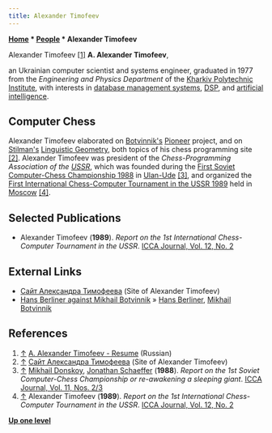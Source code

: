 ```yaml
---
title: Alexander Timofeev
---
```

**[Home](Home "Home") * [People](People "People") * Alexander Timofeev**

[](http://atimopheyev.narod.ru/RESUME/Resume.HTM) Alexander Timofeev <a id="cite-note-1" href="#cite-ref-1">[1]</a>
**A. Alexander Timofeev**,

an Ukrainian computer scientist and systems engineer, graduated in 1977 from the *Engineering and Physics Department* of the [Kharkiv Polytechnic Institute](https://en.wikipedia.org/wiki/Kharkiv_Polytechnic_Institute), with interests in [database management systems](https://en.wikipedia.org/wiki/Database_management_systems), [DSP](https://en.wikipedia.org/wiki/Digital_signal_processing), and [artificial intelligence](Artificial_Intelligence "Artificial Intelligence").

## Computer Chess

Alexander Timofeev elaborated on [Botvinnik's](Mikhail_Botvinnik "Mikhail Botvinnik") [Pioneer](Pioneer "Pioneer") project, and on [Stilman's](Boris_Stilman "Boris Stilman") [Linguistic Geometry](index.php?title=Linguistic_Geometry&action=edit&redlink=1 "Linguistic Geometry (page does not exist)"), both topics of his chess programming site <a id="cite-note-2" href="#cite-ref-2">[2]</a>.
Alexander Timofeev was president of the *Chess-Programming Association of the [USSR](https://en.wikipedia.org/wiki/Soviet_Union)*, which was founded during the [First Soviet Computer-Chess Championship 1988](First_Soviet_Computer-Chess_Championship_1988 "First Soviet Computer-Chess Championship 1988") in [Ulan-Ude](https://en.wikipedia.org/wiki/Ulan-Ude) <a id="cite-note-3" href="#cite-ref-3">[3]</a>, and organized the [First International Chess-Computer Tournament in the USSR 1989](First_International_Chess-Computer_Tournament_in_the_USSR_1989 "First International Chess-Computer Tournament in the USSR 1989") held in [Moscow](https://en.wikipedia.org/wiki/Moscow) <a id="cite-note-4" href="#cite-ref-4">[4]</a>.

## Selected Publications

- Alexander Timofeev (**1989**). *Report on the 1st International Chess-Computer Tournament in the USSR*. [ICCA Journal, Vol. 12, No. 2](ICGA_Journal#12_2 "ICGA Journal")

## External Links

- [Сайт Александра Тимофеева](http://atimopheyev.narod.ru/Frame/index.html)  (Site of Alexander Timofeev)
- [Hans Berliner against Mikhail Botvinnik](http://atimopheyev.narod.ru/AfterPIONEER/info/PIONEER/2-Berliner.htm) » [Hans Berliner](Hans_Berliner "Hans Berliner"), [Mikhail Botvinnik](Mikhail_Botvinnik "Mikhail Botvinnik")

## References

1. <a id="cite-ref-1" href="#cite-note-1">↑</a> [A. Alexander Timofeev - Resume](http://atimopheyev.narod.ru/RESUME/Resume.HTM) (Russian)
1. <a id="cite-ref-2" href="#cite-note-2">↑</a> [Сайт Александра Тимофеева](http://atimopheyev.narod.ru/Frame/index.html)  (Site of Alexander Timofeev)
1. <a id="cite-ref-3" href="#cite-note-3">↑</a> [Mikhail Donskoy](Mikhail_Donskoy "Mikhail Donskoy"), [Jonathan Schaeffer](Jonathan_Schaeffer "Jonathan Schaeffer") (**1988**). *Report on the 1st Soviet Computer-Chess Championship or re-awakening a sleeping giant*. [ICCA Journal, Vol. 11, Nos. 2/3](ICGA_Journal#11_23 "ICGA Journal")
1. <a id="cite-ref-4" href="#cite-note-4">↑</a> Alexander Timofeev (**1989**). *Report on the 1st International Chess-Computer Tournament in the USSR*. [ICCA Journal, Vol. 12, No. 2](ICGA_Journal#12_2 "ICGA Journal")

**[Up one level](People "People")**

